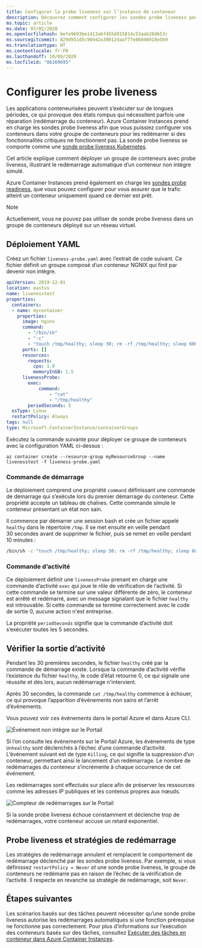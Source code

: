 ```yaml
---
title: Configurer la probe liveness sur l’instance de conteneur
description: Découvrez comment configurer les sondes probe liveness pour redémarrer les conteneurs non intègres dans Azure Container Instances.
ms.topic: article
ms.date: 07/02/2020
ms.openlocfilehash: befe9693be1413abf455d915814c53aab20db53c
ms.sourcegitcommit: 829d951d5c90442a38012daaf77e86046018e5b9
ms.translationtype: HT
ms.contentlocale: fr-FR
ms.lasthandoff: 10/09/2020
ms.locfileid: "86169695"
---
```

# <a name="configure-liveness-probes"></a>Configurer les probe liveness

Les applications conteneurisées peuvent s’exécuter sur de longues périodes, ce qui provoque des états rompus qui nécessitent parfois une réparation (redémarrage du conteneur). Azure Container Instances prend en charge les sondes probe liveness afin que vous puissiez configurer vos conteneurs dans votre groupe de conteneurs pour les redémarrer si des fonctionnalités critiques ne fonctionnent pas. La sonde probe liveness se comporte comme une [sonde probe liveness Kubernetes](https://kubernetes.io/docs/tasks/configure-pod-container/configure-liveness-readiness-startup-probes/).

Cet article explique comment déployer un groupe de conteneurs avec probe liveness, illustrant le redémarrage automatique d’un conteneur non intègre simulé.

Azure Container Instances prend également en charge les [sondes probe readiness](container-instances-readiness-probe.md), que vous pouvez configurer pour vous assurer que le trafic atteint un conteneur uniquement quand ce dernier est prêt.

> [!NOTE]
> Actuellement, vous ne pouvez pas utiliser de sonde probe liveness dans un groupe de conteneurs déployé sur un réseau virtuel.

## <a name="yaml-deployment"></a>Déploiement YAML

Créez un fichier `liveness-probe.yaml` avec l’extrait de code suivant. Ce fichier définit un groupe composé d’un conteneur NGNIX qui finit par devenir non intègre.

```yaml
apiVersion: 2019-12-01
location: eastus
name: livenesstest
properties:
  containers:
  - name: mycontainer
    properties:
      image: nginx
      command:
        - "/bin/sh"
        - "-c"
        - "touch /tmp/healthy; sleep 30; rm -rf /tmp/healthy; sleep 600"
      ports: []
      resources:
        requests:
          cpu: 1.0
          memoryInGB: 1.5
      livenessProbe:
        exec:
            command:
                - "cat"
                - "/tmp/healthy"
        periodSeconds: 5
  osType: Linux
  restartPolicy: Always
tags: null
type: Microsoft.ContainerInstance/containerGroups
```

Exécutez la commande suivante pour déployer ce groupe de conteneurs avec la configuration YAML ci-dessus :

```azurecli-interactive
az container create --resource-group myResourceGroup --name livenesstest -f liveness-probe.yaml
```

### <a name="start-command"></a>Commande de démarrage

Le déploiement comprend une propriété `command` définissant une commande de démarrage qui s’exécute lors du premier démarrage du conteneur. Cette propriété accepte un tableau de chaînes. Cette commande simule le conteneur présentant un état non sain.

Il commence par démarrer une session bash et crée un fichier appelé `healthy` dans le répertoire `/tmp`. Il se met ensuite en veille pendant 30 secondes avant de supprimer le fichier, puis se remet en veille pendant 10 minutes :

```bash
/bin/sh -c "touch /tmp/healthy; sleep 30; rm -rf /tmp/healthy; sleep 600"
```

### <a name="liveness-command"></a>Commande d’activité

Ce déploiement définit une `livenessProbe` prenant en charge une commande d’activité `exec` qui joue le rôle de vérification de l’activité. Si cette commande se termine sur une valeur différente de zéro, le conteneur est arrêté et redémarré, avec un message signalant que le fichier `healthy` est introuvable. Si cette commande se termine correctement avec le code de sortie 0, aucune action n'est entreprise.

La propriété `periodSeconds` signifie que la commande d’activité doit s’exécuter toutes les 5 secondes.

## <a name="verify-liveness-output"></a>Vérifier la sortie d’activité

Pendant les 30 premières secondes, le fichier `healthy` créé par la commande de démarrage existe. Lorsque la commande d’activité vérifie l’existence du fichier `healthy`, le code d’état retourne 0, ce qui signale une réussite et dès lors, aucun redémarrage n'intervient.

Après 30 secondes, la commande `cat /tmp/healthy` commence à échouer, ce qui provoque l’apparition d’événements non sains et l’arrêt d’événements.

Vous pouvez voir ces événements dans le portail Azure et dans Azure CLI.

![Événement non intègre sur le Portail][portal-unhealthy]

Si l’on consulte les événements sur le Portail Azure, les événements de type `Unhealthy` sont déclenchés à l’échec d’une commande d’activité. L’événement suivant est de type `Killing`, ce qui signifie la suppression d’un conteneur, permettant ainsi le lancement d’un redémarrage. Le nombre de redémarrages du conteneur s’incrémente à chaque occurrence de cet événement.

Les redémarrages sont effectués sur place afin de préserver les ressources comme les adresses IP publiques et les contenus propres aux nœuds.

![Compteur de redémarrages sur le Portail][portal-restart]

Si la sonde probe liveness échoue constamment et déclenche trop de redémarrages, votre conteneur accuse un retard exponentiel.

## <a name="liveness-probes-and-restart-policies"></a>Probe liveness et stratégies de redémarrage

Les stratégies de redémarrage annulent et remplacent le comportement de redémarrage déclenché par les sondes probe liveness. Par exemple, si vous définissez `restartPolicy = Never` *et* une sonde probe liveness, le groupe de conteneurs ne redémarre pas en raison de l’échec de la vérification de l’activité. Il respecte en revanche sa stratégie de redémarrage, soit `Never`.

## <a name="next-steps"></a>Étapes suivantes

Les scénarios basés sur des tâches peuvent nécessiter qu’une sonde probe liveness autorise les redémarrages automatiques si une fonction prérequise ne fonctionne pas correctement. Pour plus d’informations sur l’exécution des conteneurs basés sur des tâches, consultez [Exécuter des tâches en conteneur dans Azure Container Instances](container-instances-restart-policy.md).

<!-- IMAGES -->
[portal-unhealthy]: ./media/container-instances-liveness-probe/unhealthy-killing.png
[portal-restart]: ./media/container-instances-liveness-probe/portal-restart.png
